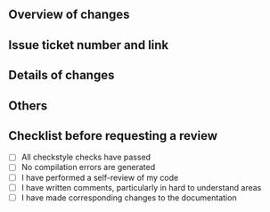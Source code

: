 ## Overview of changes


## Issue ticket number and link


## Details of changes

## Others

## Checklist before requesting a review
- [ ] All checkstyle checks have passed
- [ ] No compilation errors are generated
- [ ] I have performed a self-review of my code
- [ ] I have written comments, particularly in hard to understand areas
- [ ] I have made corresponding changes to the documentation
